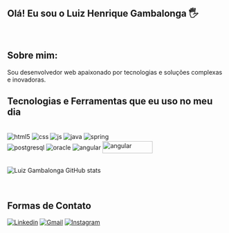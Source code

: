 ## Olá! Eu sou o Luiz Henrique Gambalonga 🖐️
<br>

## Sobre mim:

Sou desenvolvedor web apaixonado por tecnologias e soluções complexas e inovadoras.

## Tecnologias e Ferramentas que eu uso no meu dia

<div style="display: inline_block;"></br>
  <img align="center" alt="html5" src="https://img.shields.io/badge/HTML5-E34F26?style=for-the-badge&logo=html5&logoColor=white" />
  <img align="center" alt="css" src="https://img.shields.io/badge/CSS3-1572B6?style=for-the-badge&logo=css3&logoColor=white" />
  <img align="center" alt="js" src="https://img.shields.io/badge/JavaScript-F7DF1E?style=for-the-badge&logo=javascript&logoColor=black" />
  <img align="center" alt="java" src=" https://img.shields.io/badge/Java-ED8B00?style=for-the-badge&logo=java&logoColor=white" />
  <img align="center" alt="spring" src=" https://img.shields.io/badge/Spring-6DB33F?style=for-the-badge&logo=spring&logoColor=white" />
  <div style="margin-top:2px;">
   <img align="center" alt="postgresql" src="https://img.shields.io/badge/PostgreSQL-316192?style=for-the-badge&logo=postgresql&logoColor=white" />
   <img align="center" alt="oracle" src="
  https://img.shields.io/badge/Oracle-F80000?style=for-the-badge&logo=Oracle&logoColor=white" />
  <img align="center" alt="angular" src="
    https://img.shields.io/badge/Angular-DD0031?style=for-the-badge&logo=angular&logoColor=white" />
    <img align="center" alt="angular" src="
    https://img.shields.io/badge/Bootstrap-563D7C?style=for-the-badge&logo=bootstrap&logoColor=white"style="width:116px; height:28px" />
  </div>
</div></br>

![Luiz Gambalonga GitHub stats](https://github-readme-stats.vercel.app/api?username=LuizGambalonga&show_icons=true&theme=dracula&count_private=true)

 <br>

 ## Formas de Contato

[![Linkedin](	https://img.shields.io/badge/LinkedIn-0077B5?style=for-the-badge&logo=linkedin&logoColor=white)](https://www.linkedin.com/in/luiz-henrique-gambalonga-serafim)
[![Gmail](https://img.shields.io/badge/Gmail-D14836?style=for-the-badge&logo=gmail&logoColor=white)](gambalongaluizhenrique@gmail.com)
[![Instagram](https://img.shields.io/badge/Instagram-E4405F?style=for-the-badge&logo=instagram&logoColor=white)](https://instagram.com/luiz_gambalonga)




  

